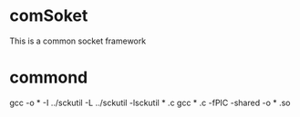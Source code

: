 # comSoket
This is a common  socket framework

# commond
gcc -o * -I ../sckutil -L ../sckutil -lsckutil * .c
gcc * .c -fPIC -shared -o * .so
